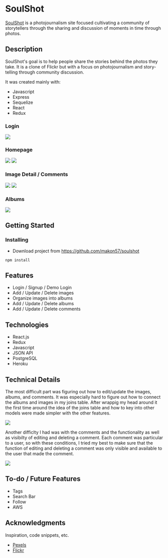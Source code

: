 # SoulShot

[SoulShot](https://soulshot.herokuapp.com/) is a photojournalism site focused cultivating a community of storytellers through the sharing and discussion of moments in time through photos.

## Description

SoulShot's goal is to help people share the stories behind the photos they take. It is a clone of Flickr but with a focus on photojournalism and story-telling through community discussion.

It was created mainly with:
* Javascript
* Express
* Sequelize
* React
* Redux

### Login

<img src='images/Screen Shot 2021-07-24 at 11.52.31 PM.png' />

### Homepage

<img src='images/Screen Shot 2021-07-24 at 11.50.10 PM.png' />
<img src='images/Screen Shot 2021-07-24 at 11.53.15 PM.png' />

### Image Detail / Comments

<img src='images/Screen Shot 2021-07-24 at 11.53.54 PM.png' />
<img src='images/Screen Shot 2021-07-24 at 11.54.49 PM.png' />

### Albums

<img src='images/Screen Shot 2021-07-25 at 12.47.55 AM.png' />

## Getting Started

### Installing

* Download project from https://github.com/makon57/soulshot
```
npm install
```

## Features

* Login / Signup / Demo Login
* Add / Update / Delete images
* Organize images into albums
* Add / Update / Delete albums
* Add / Update / Delete comments

## Technologies

* React.js
* Redux
* Javascript
* JSON API
* PostgreSQL
* Heroku

## Technical Details

The most difficult part was figuring out how to edit/update the images, albums, and comments. It was especially hard to figure out how to connect the albums and images in my joins table. After wrappig my head around it the first time around the idea of the joins table and how to key into other models were made simpler with the other features.

<img src='images/Screen Shot 2021-07-25 at 12.49.31 AM.png' />

Another difficlty I had was with the comments and the functionality as well as visibilty of editing and deleting a comment. Each comment was particular to a user, so with these conditions, I tried my best to make sure that the function of editing and deleting a comment was only visible and available to the user that made the comment.

<img src='images/Screen Shot 2021-07-25 at 12.42.31 AM.png' />

## To-do / Future Features

* Tags
* Search Bar
* Follow
* AWS

## Acknowledgments

Inspiration, code snippets, etc.
* [Pexels](https://www.pexels.com/)
* [Flickr](https://www.flickr.com/)
